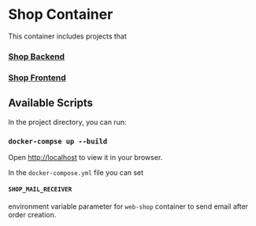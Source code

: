 # Shop Container

This container includes projects that

### [Shop Backend](https://github.com/mismanc/shop-back)

### [Shop Frontend](https://github.com/mismanc/shop-front)

## Available Scripts

In the project directory, you can run:

### `docker-compse up --build`

Open [http://localhost](http://localhost) to view it in your browser.


In the `docker-compose.yml` file you can set 

#### `SHOP_MAIL_RECEIVER`

environment variable parameter for `web-shop` container to send email after order creation.
